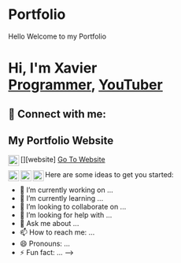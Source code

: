# Portfolio
 Hello Welcome to my Portfolio
<h1>Hi, I'm Xavier <br/><a href="https://github.com/yanura7788">Programmer</a>, <a href="https://www.youtube.com/@yanura7788">YouTuber</a></h1>
<!--
<h2>👨‍💻 Software Development Projects:</h2>

<!--- <b>Data Structures and Algorithms Practice (AlgoExpert)</b>
  - [Praciting DS & Algos in Python](https://github.com/joshmadakor1/Algorithms-Practice)
- <b>Full Stack Web App (React, NodeJS, Azure, and Machine Learning Components)</b>
  - [Image Analysis Middleware](https://github.com/joshmadakor1/4chan-Image-Analysis-Middleware-C964) <b><i>(Potentially NSFW)</b></i>
- <b>PowerShell</b>
  - [Windows EventLog: Failed RDP Logins Source IP to full GeoData Conversion](https://github.com/joshmadakor1/Sentinel-Lab)
  - [JWipe (Disk Wiping Utility)](https://github.com/joshmadakor1/Jwipe.PowerShell)
  - [Active Directory Bulk User Creation](https://github.com/joshmadakor1/AD_PS)
  - [FIM (File Integrity Monitor)](https://github.com/joshmadakor1/PowerShell-Integrity-FIM)
- <b>C# (.NET Desktop Applications)</b>
  - [Ransomware Proof of Concept (Encrypter)](https://github.com/joshmadakor1/EncrypterPOC)
  - [Ransomware Proof of Concept (Decrypter)](https://github.com/joshmadakor1/DecrypterPOC)
  - [Keylogger with Email Capability](https://github.com/joshmadakor1/Key-Logger-With-Email)
- <b>Python</b>
  - [Package Delivery Application (Datastructures and Algorithms Demo)](https://github.com/joshmadakor1/Package-Delivery-Pathfinding-Algorithm)

<h2>📺 Popular YouTube Videos</h2>

- [How to get into Cybersecurity Starting From Zero](https://www.youtube.com/watch?v=a83ASGn_V_s)
- [A Day in the Life of a Cybersecurity Anayst](https://www.youtube.com/watch?v=uHy3oM7NnoU)
- [How to Create a KeyLogger (C#)](https://www.youtube.com/watch?v=N-L9hklSlNk)
- [Ransomware Demonstration (C#)](https://www.youtube.com/watch?v=OfvdQeh79s0)
- [Is WGU Legit?](https://www.youtube.com/watch?v=E2MwRWxDBkA)
-->
<h2> 🤳 Connect with me:</h2>
<h2> My Portfolio Website</h2>
[<img align="left" alt="Xavierno Yanura Alexander | Website" width="22px" src="https://cdnjs.cloudflare.com/ajax/libs/htmx/2.0.4/htmx.min.js"/>][website]
<a href="https://xaviernoyanura.vercel.app"> Go To Website </a>

[<img align="left" alt="Xavierno Yanura Alexander | YouTube" width="22px" src="https://cdn.jsdelivr.net/npm/simple-icons@v3/icons/youtube.svg" />][youtube]
[<img align="left" alt="Xavierno Yanura Alexander | LinkedIn" width="22px" src="https://cdn.jsdelivr.net/npm/simple-icons@v3/icons/linkedin.svg" />][linkedin]
[<img align="left" alt="Xavierno Yanura Alexander | Instagram" width="22px" src="https://cdn.jsdelivr.net/npm/simple-icons@v3/icons/instagram.svg" />][instagram]

[youtube]: https://www.youtube.com/@yanura7788
[instagram]: https://www.instagram.com/xaviernoyanura/
[linkedin]: https://www.linkedin.com/in/xavierno-yanura-alexander-8859a4192/


Here are some ideas to get you started:

- 🔭 I’m currently working on ...
- 🌱 I’m currently learning ...
- 👯 I’m looking to collaborate on ...
- 🤔 I’m looking for help with ...
- 💬 Ask me about ...
- 📫 How to reach me: ...
- 😄 Pronouns: ...
- ⚡ Fun fact: ...
-->
